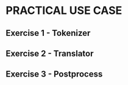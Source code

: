 # PRACTICAL USE CASE

## Exercise 1 - Tokenizer

## Exercise 2 - Translator

## Exercise 3 - Postprocess
